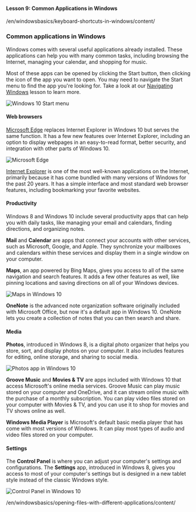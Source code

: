 #### Lesson 9: Common Applications in Windows

/en/windowsbasics/keyboard-shortcuts-in-windows/content/

### Common applications in Windows

Windows comes with several useful applications already installed. These applications can help you with many common tasks, including browsing the Internet, managing your calendar, and shopping for music.

Most of these apps can be opened by clicking the Start button, then clicking the icon of the app you want to open. You may need to navigate the Start menu to find the app you're looking for. Take a look at our [Navigating Windows](https://edu.gcfglobal.org/en/windowsbasics/navigating-windows/1/) lesson to learn more.  

![Windows 10 Start menu](https://media.gcflearnfree.org/content/560ed906557fa909dc9cf5a4_10_02_2015/commonapps_windows_start.jpg "Windows 10 Start menu")

#### Web browsers

[Microsoft Edge](http://www.gcflearnfree.org/edge) replaces Internet Explorer in Windows 10 but serves the same function. It has a few new features over Internet Explorer, including an option to display webpages in an easy-to-read format, better security, and integration with other parts of Windows 10.  

![Microsoft Edge](https://media.gcflearnfree.org/content/560ed906557fa909dc9cf5a4_10_02_2015/commonapps_windows_edge.jpg "Microsoft Edge")

[Internet Explorer](http://www.gcflearnfree.org/internet/internetexplorer) is one of the most well-known applications on the Internet, primarily because it has come bundled with many versions of Windows for the past 20 years. It has a simple interface and most standard web browser features, including bookmarking your favorite websites. 

#### Productivity

Windows 8 and Windows 10 include several productivity apps that can help you with daily tasks, like managing your email and calendars, finding directions, and organizing notes.  

**Mail** and **Calendar** are apps that connect your accounts with other services, such as Microsoft, Google, and Apple. They synchronize your mailboxes and calendars within these services and display them in a single window on your computer.

**Maps**, an app powered by Bing Maps, gives you access to all of the same navigation and search features. It adds a few other features as well, like pinning locations and saving directions on all of your Windows devices.  

![Maps in Windows 10](https://media.gcflearnfree.org/content/560ed906557fa909dc9cf5a4_10_02_2015/commonapps_windows_maps.jpg "Maps in Windows 10")

**OneNote** is the advanced note organization software originally included with Microsoft Office, but now it's a default app in Windows 10. OneNote lets you create a collection of notes that you can then search and share.  

#### Media

**Photos**, introduced in Windows 8, is a digital photo organizer that helps you store, sort, and display photos on your computer. It also includes features for editing, online storage, and sharing to social media.  

![Photos app in Windows 10](https://media.gcflearnfree.org/content/560ed906557fa909dc9cf5a4_10_02_2015/commonapps_windows_photos.jpg "Photos app in Windows 10")

**Groove Music** and **Movies & TV** are apps included with Windows 10 that access Microsoft's online media services. Groove Music can play music stored on your computer and OneDrive, and it can stream online music with the purchase of a monthly subscription. You can play video files stored on your computer with Movies & TV, and you can use it to shop for movies and TV shows online as well.

**Windows Media Player** is Microsoft's default basic media player that has come with most versions of Windows. It can play most types of audio and video files stored on your computer.  

#### Settings

The **Control Panel** is where you can adjust your computer's settings and configurations. The **Settings** app, introduced in Windows 8, gives you access to most of your computer's settings but is designed in a new tablet style instead of the classic Windows style.  

![Control Panel in Windows 10](https://media.gcflearnfree.org/content/560ed906557fa909dc9cf5a4_10_02_2015/commonapps_windows_control_panel.jpg "Control Panel in Windows 10")

/en/windowsbasics/opening-files-with-different-applications/content/